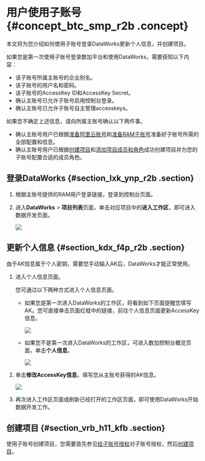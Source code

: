 # 用户使用子账号 {#concept_btc_smp_r2b .concept}

本文将为您介绍如何使用子账号登录DataWorks更新个人信息，并创建项目。

如果您是第一次使用子账号登录数加平台和使用DataWorks，需要获知以下内容：

-   该子账号所属主账号的企业别名。
-   该子账号的用户名和密码。
-   该子账号的AccessKey ID和AccessKey Secret。
-   确认主账号已允许子账号启用控制台登录。
-   确认主账号已允许子账号自主管理accesskeys。

如果您不确定上述信息，请向所属主账号确认以下两件事。

-   确认主账号用户已根据[准备阿里云账号](intl.zh-CN/准备工作/管理员使用云账号/准备阿里云账号.md#)和[准备RAM子账号](intl.zh-CN/准备工作/管理员使用云账号/准备RAM子账号.md#)准备好子账号所需的全部配置和信息。
-   确认主账号用户已根据[创建项目](intl.zh-CN/准备工作/管理员使用云账号/创建项目.md#)和[添加项目成员和角色](intl.zh-CN/准备工作/管理员使用云账号/添加项目成员和角色.md#)成功创建项目并为您的子账号配置合适的成员角色。

## 登录DataWorks {#section_lxk_ynp_r2b .section}

1.  根据主账号提供的RAM用户登录链接，登录到控制台页面。
2.  进入**DataWorks** \> **项目列表**页面，单击对应项目中的**进入工作区**，即可进入数据开发页面。

    ![](http://static-aliyun-doc.oss-cn-hangzhou.aliyuncs.com/assets/img/16171/15404332768925_zh-CN.png)


## 更新个人信息 {#section_kdx_f4p_r2b .section}

由于AK信息属于个人密钥，需要您手动输入AK后，DataWorks才能正常使用。

1.  进入个人信息页面。

    您可通过以下两种方式进入个人信息页面。

    -   如果您是第一次进入DataWorks的工作区，将看到如下页面提醒您填写AK。您可直接单击页面红框中的链接，前往个人信息页面更新AccessKey信息。

        ![](http://static-aliyun-doc.oss-cn-hangzhou.aliyuncs.com/assets/img/16171/15404332768926_zh-CN.png)

    -   如果您不是第一次进入DataWorks的工作区，可进入数加控制台概览页面，单击**个人信息**。

        ![](http://static-aliyun-doc.oss-cn-hangzhou.aliyuncs.com/assets/img/16171/15404332768927_zh-CN.png)

2.  单击**修改AccessKey信息**，填写您从主账号获得的AK信息。

    ![](http://static-aliyun-doc.oss-cn-hangzhou.aliyuncs.com/assets/img/16171/15404332768928_zh-CN.png)

3.  再次进入工作区页面或刷新已经打开的工作区页面，即可使用DataWorks开始数据开发工作。

## 创建项目 {#section_vrb_h11_kfb .section}

使用子账号创建项目，您需要首先参见[给子账号授权](intl.zh-CN/准备工作/管理员使用云账号/准备RAM子账号.md#section_yxy_5rz_jfb)对子账号授权，然后[创建项目](intl.zh-CN/准备工作/管理员使用云账号/创建项目.md#)。

